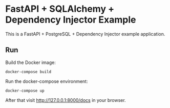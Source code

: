 FastAPI + SQLAlchemy + Dependency Injector Example
==================================================

This is a FastAPI + PostgreSQL + Dependency Injector example application.

Run
---

Build the Docker image:

```docker-compose build```

Run the docker-compose environment:

```docker-compose up```

After that visit http://127.0.0.1:8000/docs in your browser.
